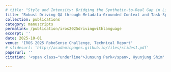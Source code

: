 ```yaml
---
# title: "Style and Intensity: Bridging the Synthetic-to-Real Gap in LiDAR Semantic Segmentation"
title: "Robust Driving QA through Metadata-Grounded Context and Task-Specific Prompts"
collection: publications
category: manuscripts
permalink: /publication/iros2025drivingwithlanguage
excerpt: ''
date: 2025-10-01
venue: 'IROS 2025 RoboSense Challenge, Technical Report'
# slidesurl: 'http://academicpages.github.io/files/slides1.pdf'
paperurl: ''
citation: '<span class="underline">Junsung Park</span>, Hyunjung Shim'

---
```


<!-- The contents above will be part of a list of publications, if the user clicks the link for the publication than the contents of section will be rendered as a full page, allowing you to provide more information about the paper for the reader. When publications are displayed as a single page, the contents of the above "citation" field will automatically be included below this section in a smaller font. -->